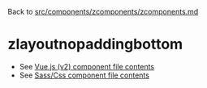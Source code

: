 Back to [src/components/zcomponents/zcomponents.md](../../zcomponents.md)

# zlayoutnopaddingbottom

 - See [Vue.js (v2) component file contents](./zlayoutnopaddingbottom.vue)
 - See [Sass/Css component file contents](./zlayoutnopaddingbottom.scss)
